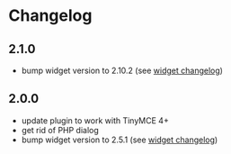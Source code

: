 # Changelog

## 2.1.0

- bump widget version to 2.10.2 (see [widget changelog][widget changelog])

## 2.0.0

- update plugin to work with TinyMCE 4+
- get rid of PHP dialog
- bump widget version to 2.5.1 (see [widget changelog][widget changelog])


[widget changelog]: https://github.com/uploadcare/uploadcare-widget/blob/master/HISTORY.markdown
